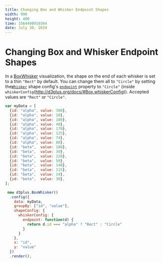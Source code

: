 ```yaml
---
title: Changing Box and Whisker Endpoint Shapes
width: 990
height: 400
time: 1564498910364
date: July 30, 2019
---
```


# Changing Box and Whisker Endpoint Shapes

In a [BoxWhisker](http://d3plus.org/docs/#BoxWhisker) visualization, the shape on the end of each whisker is set to a thin `"Rect"` by default. You can change them all to `"Circle"` by setting the[`Whisker`](http://d3plus.org/docs/#Whisker) shape config's [`endpoint`](http://d3plus.org/docs/#Whisker.endpoint) property to `"Circle"` (inside `whiskerConfig`(http://d3plus.org/docs/#Box.whiskerConfig)). Accepted values are `"Rect"` or  `"Circle"`.

```js
var myData = [
  {id: "alpha", value: 300},
  {id: "alpha", value: 20},
  {id: "alpha", value: 180},
  {id: "alpha", value: 40},
  {id: "alpha", value: 170},
  {id: "alpha", value: 125},
  {id: "alpha", value: 74},
  {id: "alpha", value: 80},
  {id: "beta",  value: 180},
  {id: "beta",  value: 30},
  {id: "beta",  value: 120},
  {id: "beta",  value: 50},
  {id: "beta",  value: 140},
  {id: "beta",  value: 115},
  {id: "beta",  value: 14},
  {id: "beta",  value: 30},
];

 new d3plus.BoxWhisker()
  .config({
    data: myData,
    groupBy: ["id", "value"],
    shapeConfig: {
      whiskerConfig: {
        endpoint: function(d) {
          return d.id === "alpha" ? "Rect" : "Circle"
        }
      }
    },
    x: "id",
    y: "value"
  })
  .render();
```
